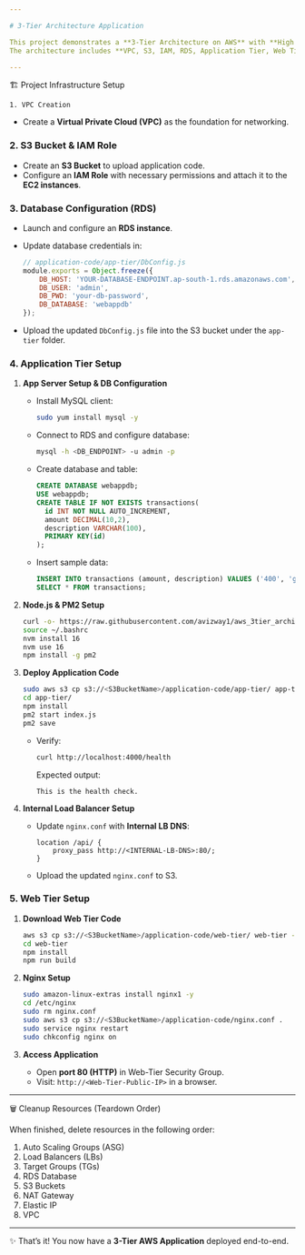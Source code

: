 ```yaml
---

# 3-Tier Architecture Application

This project demonstrates a **3-Tier Architecture on AWS** with **High Availability (HA)** and **Fault Tolerance**.
The architecture includes **VPC, S3, IAM, RDS, Application Tier, Web Tier, and Load Balancers**.

---
```


 🏗️ Project Infrastructure Setup

    1. VPC Creation

* Create a **Virtual Private Cloud (VPC)** as the foundation for networking.

### 2. S3 Bucket & IAM Role

* Create an **S3 Bucket** to upload application code.
* Configure an **IAM Role** with necessary permissions and attach it to the **EC2 instances**.

### 3. Database Configuration (RDS)

* Launch and configure an **RDS instance**.
* Update database credentials in:

  ```js
  // application-code/app-tier/DbConfig.js
  module.exports = Object.freeze({
      DB_HOST: 'YOUR-DATABASE-ENDPOINT.ap-south-1.rds.amazonaws.com',
      DB_USER: 'admin',
      DB_PWD: 'your-db-password',
      DB_DATABASE: 'webappdb'
  });
  ```
* Upload the updated `DbConfig.js` file into the S3 bucket under the `app-tier` folder.

### 4. Application Tier Setup

1. **App Server Setup & DB Configuration**

   * Install MySQL client:

     ```bash
     sudo yum install mysql -y
     ```

   * Connect to RDS and configure database:

     ```bash
     mysql -h <DB_ENDPOINT> -u admin -p
     ```

   * Create database and table:

     ```sql
     CREATE DATABASE webappdb;
     USE webappdb;
     CREATE TABLE IF NOT EXISTS transactions(
       id INT NOT NULL AUTO_INCREMENT,
       amount DECIMAL(10,2),
       description VARCHAR(100),
       PRIMARY KEY(id)
     );
     ```

   * Insert sample data:

     ```sql
     INSERT INTO transactions (amount, description) VALUES ('400', 'groceries');
     SELECT * FROM transactions;
     ```

2. **Node.js & PM2 Setup**

   ```bash
   curl -o- https://raw.githubusercontent.com/avizway1/aws_3tier_architecture/main/install.sh | bash
   source ~/.bashrc
   nvm install 16
   nvm use 16
   npm install -g pm2
   ```

3. **Deploy Application Code**

   ```bash
   sudo aws s3 cp s3://<S3BucketName>/application-code/app-tier/ app-tier --recursive
   cd app-tier/
   npm install
   pm2 start index.js
   pm2 save
   ```

   * Verify:

     ```bash
     curl http://localhost:4000/health
     ```

     Expected output:

     ```
     This is the health check.
     ```

4. **Internal Load Balancer Setup**

   * Update `nginx.conf` with **Internal LB DNS**:

     ```nginx
     location /api/ {
         proxy_pass http://<INTERNAL-LB-DNS>:80/;
     }
     ```
   * Upload the updated `nginx.conf` to S3.

### 5. Web Tier Setup

1. **Download Web Tier Code**

   ```bash
   aws s3 cp s3://<S3BucketName>/application-code/web-tier/ web-tier --recursive
   cd web-tier
   npm install
   npm run build
   ```

2. **Nginx Setup**

   ```bash
   sudo amazon-linux-extras install nginx1 -y
   cd /etc/nginx
   sudo rm nginx.conf
   sudo aws s3 cp s3://<S3BucketName>/application-code/nginx.conf .
   sudo service nginx restart
   sudo chkconfig nginx on
   ```

3. **Access Application**

   * Open **port 80 (HTTP)** in Web-Tier Security Group.
   * Visit: `http://<Web-Tier-Public-IP>` in a browser.

---

 🗑️ Cleanup Resources (Teardown Order)

When finished, delete resources in the following order:

1. Auto Scaling Groups (ASG)
2. Load Balancers (LBs)
3. Target Groups (TGs)
4. RDS Database
5. S3 Buckets
6. NAT Gateway
7. Elastic IP
8. VPC


---

✨ That’s it! You now have a **3-Tier AWS Application** deployed end-to-end.
